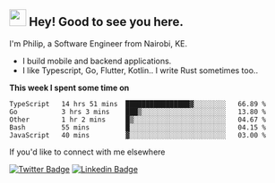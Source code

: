 <h2><img src="https://slackmojis.com/emojis/3643-cool-doge/download" width="30"/> Hey! Good to see you here.</h2>

<p>I'm Philip, a Software Engineer from Nairobi, KE. 

- I build mobile and backend applications.
- I like Typescript, Go, Flutter, Kotlin.. I write Rust sometimes too..</p>

**This week I spent some time on**
<!--START_SECTION:waka-->

```text
TypeScript   14 hrs 51 mins  ████████████████▓░░░░░░░░   66.89 %
Go           3 hrs 3 mins    ███▒░░░░░░░░░░░░░░░░░░░░░   13.80 %
Other        1 hr 2 mins     █▒░░░░░░░░░░░░░░░░░░░░░░░   04.67 %
Bash         55 mins         █░░░░░░░░░░░░░░░░░░░░░░░░   04.15 %
JavaScript   40 mins         ▓░░░░░░░░░░░░░░░░░░░░░░░░   03.00 %
```

<!--END_SECTION:waka-->

If you'd like to connect with me elsewhere

[![Twitter Badge](https://img.shields.io/badge/-Twitter-1ca0f1?style=flat-square&labelColor=1ca0f1&logo=twitter&logoColor=white&link=https://twitter.com/_diogorodrigues)](https://twitter.com/kimathiphil)  [![Linkedin Badge](https://img.shields.io/badge/-LinkedIn-blue?style=flat-square&logo=Linkedin&logoColor=white&link=https://www.linkedin.com/in/philip-kimathi-2604a9114/)](https://www.linkedin.com/in/philip-kimathi-2604a9114/)
